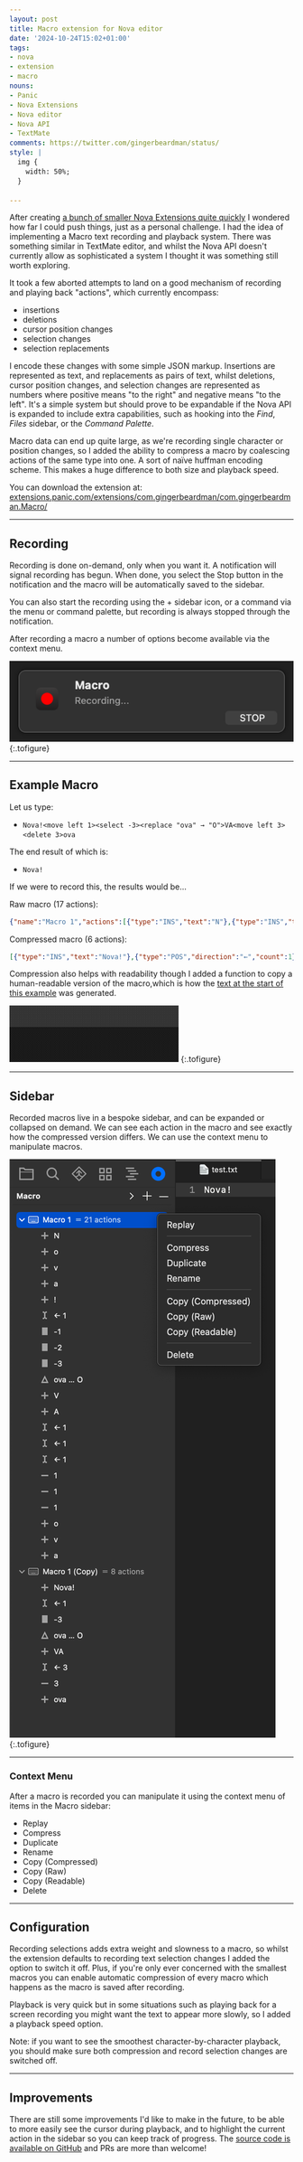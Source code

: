 ```yaml
---
layout: post
title: Macro extension for Nova editor
date: '2024-10-24T15:02+01:00'
tags:
- nova
- extension
- macro
nouns:
- Panic
- Nova Extensions
- Nova editor
- Nova API
- TextMate
comments: https://twitter.com/gingerbeardman/status/
style: |
  img {
    width: 50%;
  }

---
```


After creating [a bunch of smaller Nova Extensions quite quickly](/2024/10/17/extensions-for-nova-editor/) I wondered how far I could push things, just as a personal challenge. I had the idea of implementing a Macro text recording and playback system. There was something similar in TextMate editor, and whilst the Nova API doesn't currently allow as sophisticated a system I thought it was something still worth exploring.

It took a few aborted attempts to land on a good mechanism of recording and playing back "actions", which currently encompass: 

- insertions
- deletions
- cursor position changes
- selection changes
- selection replacements

I encode these changes with some simple JSON markup. Insertions are represented as text, and replacements as pairs of text, whilst deletions, cursor position changes, and selection changes are represented as numbers where positive means "to the right" and negative means "to the left". It's a simple system but should prove to be expandable if the Nova API is expanded to include extra capabilities, such as hooking into the *Find*, *Files* sidebar, or the *Command Palette*.

Macro data can end up quite large, as we're recording single character or position changes, so I added the ability to compress a macro by coalescing actions of the same type into one. A sort of naïve huffman encoding scheme. This makes a huge difference to both size and playback speed. 

You can download the extension at: [extensions.panic.com/extensions/com.gingerbeardman/com.gingerbeardman.Macro/](https://extensions.panic.com/extensions/com.gingerbeardman/com.gingerbeardman.Macro/)

----

## Recording

Recording is done on-demand, only when you want it. A notification will signal recording has begun. When done, you select the Stop button in the notification and the macro will be automatically saved to the sidebar.

You can also start the recording using the + sidebar icon, or a command via the menu or command palette, but recording is always stopped through the notification.

After recording a macro a number of options become available via the context menu.

![IMG](/images/posts/nova-macro-extension-record.png "Macro recording notification")
{:.tofigure}

----

## Example Macro

Let us type:

- `Nova!<move left 1><select -3><replace "ova" → "O">VA<move left 3><delete 3>ova`

The end result of which is:

- `Nova!`

If we were to record this, the results would be...

Raw macro (17 actions):
```json
{"name":"Macro 1","actions":[{"type":"INS","text":"N"},{"type":"INS","text":"o"},{"type":"INS","text":"v"},{"type":"INS","text":"a"},{"type":"INS","text":"!"},{"type":"POS","direction":"←","count":1},{"type":"SEL","count":-1},{"type":"SEL","count":-2},{"type":"SEL","count":-3},{"type":"REP","old":"ova","new":"O"},{"type":"INS","text":"V"},{"type":"INS","text":"A"},{"type":"POS","direction":"←","count":1},{"type":"POS","direction":"←","count":1},{"type":"POS","direction":"←","count":1},{"type":"DEL","count":1},{"type":"DEL","count":1},{"type":"DEL","count":1},{"type":"INS","text":"o"},{"type":"INS","text":"v"},{"type":"INS","text":"a"}],"isExpanded":false}
```

Compressed macro (6 actions):
```json
[{"type":"INS","text":"Nova!"},{"type":"POS","direction":"←","count":1},{"type":"SEL","count":-3},{"type":"REP","old":"ova","new":"O"},{"type":"INS","text":"VA"},{"type":"POS","direction":"←","count":3},{"type":"DEL","count":3},{"type":"INS","text":"ova"}]
```

Compression also helps with readability though I added a function to copy a human-readable version of the macro,which is how the [text at the start of this example](#example-macro) was generated.

![IMG](/images/posts/nova-macro-extension-anim.gif "Playback of the above macro")
{:.tofigure}

----

## Sidebar

Recorded macros live in a bespoke sidebar, and can be expanded or collapsed on demand. We can see each action in the macro and see exactly how the compressed version differs. We can use the context menu to manipulate macros.

![IMG](/images/posts/nova-macro-extension-sidebar.png "Macro sidebar with raw and compressed versions, expanded to show all actions")
{:.tofigure}

----

### Context Menu

After a macro is recorded you can manipulate it using the context menu of items in the Macro sidebar:

- Replay
- Compress
- Duplicate
- Rename
- Copy (Compressed)
- Copy (Raw)
- Copy (Readable)
- Delete

----

## Configuration

Recording selections adds extra weight and slowness to a macro, so whilst the extension defaults to recording text selection changes I added the option to switch it off. Plus, if you're only ever concerned with the smallest macros you can enable automatic compression of every macro which happens as the macro is saved after recording.

Playback is very quick but in some situations such as playing back for a screen recording you might want the text to appear more slowly, so I added a playback speed option.

Note: if you want to see the smoothest character-by-character playback, you should make sure both compression and record selection changes are switched off.

----

## Improvements

There are still some improvements I'd like to make in the future, to be able to more easily see the cursor during playback, and to highlight the current action in the sidebar so you can keep track of progress. The [source code is available on GitHub](https://github.com/gingerbeardman/Macro) and PRs are more than welcome!